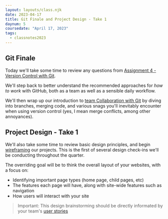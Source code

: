 ```yaml
---
layout: layouts/class.njk
date: 2023-04-17
title: Git Finale and Project Design - Take 1
daynum: 5
coursedate: "April 17, 2023"
tags:
  - classnotes2023
---
```


## Git Finale

Today we'll take some time to review any questions from [Assignment 4 - Version Control with Git](../../assignments/4/).

We'll step back to better understand the recommended approaches for _how
to work_ with GitHub, both as a team as well as a sensible daily workflow.

We'll then wrap up our introduction to [team Collaboration with Git](../../topics/team_collab_with_git/) by diving into branches, merging code, and various snags you'll inevitably encounter when using version control (yes, I mean merge conflicts, among other annoyances).


## Project Design - Take 1

We'll also take some time to review basic design principles, and begin
[wireframing][] our projects. This is the first of several design
check-ins we'll be conducting throughout the quarter.

The overriding goal will be to think the overall layout of your
websites, with a focus on:

- Identifying important page types (home page, child pages, etc)
- The features each page will have, along with site-wide features such as navigation
- How users will interact with your site

> Important: This design brainstorming should be directly informated by
> your team's [user stories](../../topics/beats_and_user_stories/)


[wireframing]: https://en.wikipedia.org/wiki/Website_wireframe
